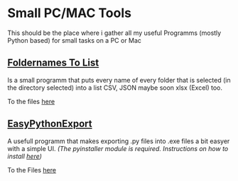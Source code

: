 # Small PC/MAC Tools
 This should be the place where i gather all my useful Programms (mostly Python based) for small tasks on a PC or Mac

 ## [Foldernames To List](FoldernamesToList)
  Is a small programm that puts every name of every folder that is selected (in the directory selected) into a list CSV, JSON maybe soon 
  xlsx (Excel) too.

  To the files [here](FoldernamesToList/Exported/dist) <br>

  
  
 ## [EasyPythonExport](EasyPythonExport)
  A usefull programm that makes exporting .py files into .exe files a bit easyer with a simple UI. <i>
  (The pyinstaller module is required. Instructions on how to install [here](https://pyinstaller.org/en/stable/installation.html))</i>
  
  To the Files [here](EasyPythonExport/Exported/dist) <br>

  


